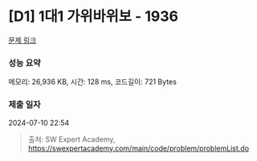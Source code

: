 # [D1] 1대1 가위바위보 - 1936 

[문제 링크](https://swexpertacademy.com/main/code/problem/problemDetail.do?contestProbId=AV5PjKXKALcDFAUq) 

### 성능 요약

메모리: 26,936 KB, 시간: 128 ms, 코드길이: 721 Bytes

### 제출 일자

2024-07-10 22:54



> 출처: SW Expert Academy, https://swexpertacademy.com/main/code/problem/problemList.do